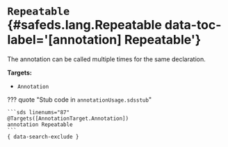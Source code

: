 [//]: # (DO NOT EDIT THIS FILE DIRECTLY. Instead, edit the corresponding stub file and execute `npm run docs:api`.)

# <code class="doc-symbol doc-symbol-annotation"></code> `Repeatable` {#safeds.lang.Repeatable data-toc-label='[annotation] Repeatable'}

The annotation can be called multiple times for the same declaration.

**Targets:**

- `Annotation`

??? quote "Stub code in `annotationUsage.sdsstub`"

    ```sds linenums="87"
    @Targets([AnnotationTarget.Annotation])
    annotation Repeatable
    ```
    { data-search-exclude }
